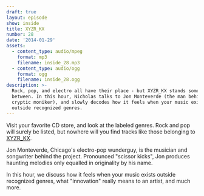 ```yaml
---
draft: true
layout: episode
show: inside
title: XYZR_KX
number: 28
date: '2014-01-29'
assets:
  - content_type: audio/mpeg
    format: mp3
    filename: inside_28.mp3
  - content_type: audio/ogg
    format: ogg
    filename: inside_28.ogg
description: >-
  Rock, pop, and electro all have their place - but XYZR_KX stands somewhere in
  between. In this hour, Nicholas talks to Jon Monteverde (the man behind the
  cryptic moniker), and slowly decodes how it feels when your music exists
  outside recognized genres.
---
```

Visit your favorite CD store, and look at the labeled genres. Rock and pop will surely be listed, but nowhere will you find tracks like those belonging to [XYZR_KX](http://xyzrkx.com).

Jon Monteverde, Chicago's electro-pop wunderguy, is the musician and songwriter behind the project. Pronounced "scissor kicks", Jon produces haunting melodies only equalled in originality by his name.

In this hour, we discuss how it feels when your music exists outside recognized genres, what "innovation" really means to an artist, and much more.